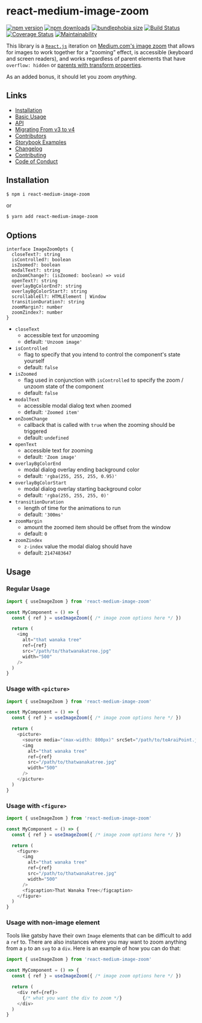 # react-medium-image-zoom

[![npm version](https://img.shields.io/npm/v/react-medium-image-zoom.svg)](https://www.npmjs.com/package/react-medium-image-zoom) [![npm downloads](https://img.shields.io/npm/dm/react-medium-image-zoom.svg)](https://www.npmjs.com/package/react-medium-image-zoom) [![bundlephobia size](https://badgen.net/bundlephobia/minzip/react-medium-image-zoom)](bundlephobia.com/result?p=react-medium-image-zoom) [![Build Status](https://travis-ci.org/rpearce/react-medium-image-zoom.svg?branch=master)](https://travis-ci.org/rpearce/react-medium-image-zoom) [![Coverage Status](https://coveralls.io/repos/github/rpearce/react-medium-image-zoom/badge.svg?branch=master)](https://coveralls.io/github/rpearce/react-medium-image-zoom?branch=master) [![Maintainability](https://api.codeclimate.com/v1/badges/8e4debef4b9f0e8acd6e/maintainability)](https://codeclimate.com/github/rpearce/react-medium-image-zoom/maintainability)

This library is a [`React.js`](https://reactjs.org/) iteration on [Medium.com's
image zoom](https://medium.com/design/image-zoom-on-medium-24d146fc0c20) that
allows for images to work together for a “zooming” effect, is accessible
(keyboard and screen readers), and works regardless of parent elements that have
`overflow: hidden` or [parents with transform
properties](https://codepen.io/rpearce/pen/MEyOmb).

As an added bonus, it should let you zoom _anything_.

## Links
* [Installation](#installation)
* [Basic Usage](#basic-usage)
* [API](#api)
* [Migrating From v3 to v4](#migrating-from-v3-to-v4)
* [Contributors](#contributors)
* [Storybook Examples](https://rpearce.github.io/react-medium-image-zoom/)
* [Changelog](./CHANGELOG.md)
* [Contributing](./CONTRIBUTING.md)
* [Code of Conduct](./CODE_OF_CONDUCT.md)

## Installation
```bash
$ npm i react-medium-image-zoom
```
or
```bash
$ yarn add react-medium-image-zoom
```

## Options

```tsx
interface ImageZoomOpts {
  closeText?: string
  isControlled?: boolean
  isZoomed?: boolean
  modalText?: string
  onZoomChange?: (isZoomed: boolean) => void
  openText?: string
  overlayBgColorEnd?: string
  overlayBgColorStart?: string
  scrollableEl?: HTMLElement | Window
  transitionDuration?: string
  zoomMargin?: number
  zoomZindex?: number
}
```

* `closeText`
  * accessible text for unzooming
  * default: `'Unzoom image'`
* `isControlled`
  * flag to specify that you intend to control the component's
    state yourself
  * default: `false`
* `isZoomed`
  * flag used in conjunction with `isControlled` to specify the zoom / unzoom
    state of the component
  * default: `false`
* `modalText`
  * accessible modal dialog text when zoomed
  * default: `'Zoomed item'`
* `onZoomChange`
  * callback that is called with `true` when the zooming should be triggered
  * default: `undefined`
* `openText`
  * accessible text for zooming
  * default: `'Zoom image'`
* `overlayBgColorEnd`
  * modal dialog overlay ending background color
  * default: `'rgba(255, 255, 255, 0.95)'`
* `overlayBgColorStart`
  * modal dialog overlay starting background color
  * default: `'rgba(255, 255, 255, 0)'`
* `transitionDuration`
  * length of time for the animations to run
  * default: `'300ms'`
* `zoomMargin`
  * amount the zoomed item should be offset from the window
  * default: `0`
* `zoomZindex`
  * `z-index` value the modal dialog should have
  * default: `2147483647`

## Usage

### Regular Usage

```js
import { useImageZoom } from 'react-medium-image-zoom'

const MyComponent = () => {
  const { ref } = useImageZoom({ /* image zoom options here */ })

  return (
    <img
      alt="that wanaka tree"
      ref={ref}
      src="/path/to/thatwanakatree.jpg"
      width="500"
    />
  )
}
```

### Usage with `<picture>`

```js
import { useImageZoom } from 'react-medium-image-zoom'

const MyComponent = () => {
  const { ref } = useImageZoom({ /* image zoom options here */ })

  return (
    <picture>
      <source media="(max-width: 800px)" srcSet="/path/to/teAraiPoint.jpg" />
      <img
        alt="that wanaka tree"
        ref={ref}
        src="/path/to/thatwanakatree.jpg"
        width="500"
      />
    </picture>
  )
}
```

### Usage with `<figure>`

```js
import { useImageZoom } from 'react-medium-image-zoom'

const MyComponent = () => {
  const { ref } = useImageZoom({ /* image zoom options here */ })

  return (
    <figure>
      <img
        alt="that wanaka tree"
        ref={ref}
        src="/path/to/thatwanakatree.jpg"
        width="500"
      />
      <figcaption>That Wanaka Tree</figcaption>
    </figure>
  )
}
```

### Usage with non-image element
Tools like gatsby have their own `Image` elements that can be difficult to add a
`ref` to. There are also instances where you may want to zoom anything from a
`p` to an `svg` to a `div`. Here is an example of how you can do that:

```js
import { useImageZoom } from 'react-medium-image-zoom'

const MyComponent = () => {
  const { ref } = useImageZoom({ /* image zoom options here */ })

  return (
    <div ref={ref}>
      {/* what you want the div to zoom */}
    </div>
  )
}
```
